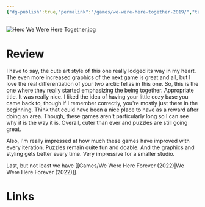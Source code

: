```yaml
---
{"dg-publish":true,"permalink":"/games/we-were-here-together-2019/","tags":["games","streamed"],"created":"2024-07-23","updated":"2025-09-04"}
---
```



![Hero We Were Here Together.jpg](/img/user/Attachments/Hero%20We%20Were%20Here%20Together.jpg)

# Review

I have to say, the cute art style of this one really lodged its way in my heart. The even more increased graphics of the next game is great and all, but I love the real differentiation of your two arctic fellas in this one. So, this is the one where they really started emphasizing the being together. Appropriate title. It was really nice. I liked the idea of having your little cozy base you came back to, though if I remember correctly, you're mostly just there in the beginning. Think that could have been a nice place to have as a reward after doing an area. Though, these games aren't particularly long so I can see why it is the way it is. Overall, cuter than ever and puzzles are still going great.

Also, I'm really impressed at how much these games have improved with every iteration. Puzzles remain quite fun and doable. And the graphics and styling gets better every time. Very impressive for a smaller studio.

Last, but not least we have [[Games/We Were Here Forever (2022)\|We Were Here Forever (2022)]].

# Links
